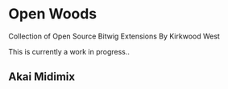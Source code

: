 # Open Woods
Collection of Open Source Bitwig Extensions By Kirkwood West

This is currently a work in progress..

## Akai Midimix
